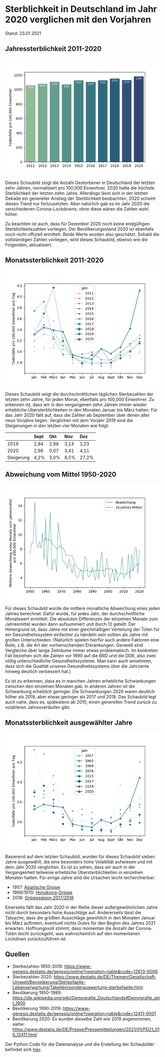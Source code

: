 # Sterblichkeit in Deutschland im Jahr 2020 verglichen mit den Vorjahren

Stand: 23.01.2021


## Jahressterblichkeit 2011-2020
![Yearly](charts/yearly_2011-2020.png)

Dieses Schaubild zeigt die Anzahl Gestorbener in Deutschland der letzten zehn Jahren, normalisiert pro 100,000 Einwohner.
2020 hatte die höchste Sterblichkeit der letzten zehn Jahre. 
Allerdings lässt sich in der letzten Dekade ein genereller Anstieg der Sterblichkeit beobachten, 2020 scheint diesen Trend nur fortzusetzten. 
Aber natürlich gab es im Jahr 2020 die verschiedenen Corona-Lockdowns; ohne diese wären die Zahlen wohl höher.

Zu beachten ist auch, dass für Dezember 2020 noch keine endgültigen Sterblichkeitszahlen vorliegen.
Der Bevölkerungsstand 2020 ist ebenfalls noch nicht offiziell ermittelt.
Beide Werte wurden also geschätzt.
Sobald die vollständigen Zahlen vorliegen, wird dieses Schaubild, ebenso wie die Folgenden, aktualisiert.

## Monatssterblichkeit 2011-2020
![Monthly](charts/monthly_2011-2020.png)

Dieses Schaubild zeigt die durchschnittlichen täglichen Sterbezahlen der letzten zehn Jahre, für jeden Monat, ebenfalls pro 100,000 Einwohner.
Zu erkennen ist, dass wir in den vergangenen zehn Jahren immer wieder erhebliche Übersterblichkeiten in den Monaten Januar bis März hatten.
Für das Jahr 2020 fällt auf, dass die Zahlen ab September über denen aller neun Vorjahre liegen. 
Verglichen mit dem Vorjahr 2019 sind die Steigerungen in den letzten vier Monaten wie folgt:

|            | Sept | Okt  | Nov  | Dez  |
|:-----------|:-----|:-----|:-----|:-----|
| 2019       | 2,84 | 2,98 | 3,14 | 3,23 | 
| 2020       | 2,96 | 3,07 | 3,41 | 4,11 |
| Steigerung | 4,2% | 3,0% | 8,5% | 27,2%|


## Abweichung vom Mittel 1950-2020
![Deviation](charts/deviation_1950-2020.png)

Für dieses Schaubild wurde die mittlere monatliche Abweichung eines jeden Jahres berechnet.
Dafür wurde, für jedes Jahr, der durchschnittliche Monatswert ermittelt.
Die absoluten Differenzen der einzelnen Monate zum Jahresmittel wurden dann aufsummiert und durch 12 geteilt.
Der Hintergrund ist, dass Jahre mit einer gleichmäßigen Verteilung der Toten für ein Gesundheitssystem einfacher zu händeln sein sollten als Jahre mit großen Unterschieden.
(Natürlich spielen hierfür auch andere Faktoren eine Rolle, z.B. die Art der vorherrschenden Erkrankungen.
Generell sind Vergleiche über lange Zeiträume immer etwas problematisch. Im konkreten Fall beziehen sich die Zahlen vor
1990 auf die BRD und die DDR, also zwei völlig unterschiedliche Gesundheitssysteme.
Man kann auch annehmen, dass sich die Qualität unseres Gesundheitssystems über die Jahrzente hinweg deutlich verbessert hat.)

Es ist zu erkennen, dass es in manchen Jahren erhebliche Schwankungen zwischen den einzelnen Monaten gab.
In anderen Jahren ist die Schwankung erheblich geringer.
Die Schwankungen 2020 waren deutlich höher als 2019, aber etwas geringer als 2017 und 2018.
Das Schaubild legt auch nahe, dass es, spätestens ab 2010, einen generellen Trend zurück zu volatileren Jahresverläufen gibt.


## Monatssterblichkeit ausgewählter Jahre
![Selection](charts/selected_years.png)

Basierend auf dem letzten Schaubild, wurden für dieses Schaubild sieben Jahre ausgewählt,
die eine besonders hohe Volatilität aufwiesen und mit dem Jahr 2020 verglichen.
Es ist zu sehen, dass wir auch in der Vergangenheit teilweise erhebliche Übersterblichkeiten in einzelnen Monaten hatten.
Für einige Jahre sind die Ursachen leicht recherchierbar:
* 1957: [Asiatische Grippe](https://de.wikipedia.org/wiki/Asiatische_Grippe)
* 1969/1970: [Hongkong-Grippe](https://de.wikipedia.org/wiki/Hongkong-Grippe)
* 2018: [Grippesaison 2017/2018](https://de.wikipedia.org/wiki/Grippesaison_2017/2018)

Einerseits fällt das Jahr 2020 in der Reihe dieser außergewöhnlichen Jahre nicht durch besonders hohe Ausschläge auf.
Andererseits lässt die Tatsache, dass die größten Ausschläge gewöhlich in den Monaten Januar bis März auftreten,
eventuell nichts Gutes für den Beginn des Jahres 2021 erwarten.
Hoffnungsvoll stimmt, dass momentan die Anzahl der Corona-Toten leicht zurückgeht,
was wahrscheinlich auf den momentanen Lockdown zurückzuführen ist.


## Quellen
* Sterbezahlen 1950-2019: <https://www-genesis.destatis.de/genesis/online?operation=table&code=12613-0006>
* Sterbezahlen 2020: <https://www.destatis.de/DE/Themen/Gesellschaft-Umwelt/Bevoelkerung/Sterbefaelle-Lebenserwartung/Tabellen/sonderauswertung-sterbefaelle.html>
* Bevölkerung 1950-1989: <https://de.wikipedia.org/wiki/Demografie_Deutschlands#Demografie_seit_1900>
* Bevölkerung 1990-2019: <https://www-genesis.destatis.de/genesis/online?operation=table&code=12411-0001>
* Bevölkerung 2020: Es wurden dieselbe Zahl wie 2019 angenommen, siehe: <https://www.destatis.de/DE/Presse/Pressemitteilungen/2021/01/PD21_016_12411.html>

Der Python Code für die Datenanalyse und die Erstellung der Schaubilder befindet sich 
[hier](https://github.com/txtData/mortality2020/blob/main/mortality.py). 

